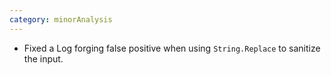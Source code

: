 ```yaml
---
category: minorAnalysis
---
```

* Fixed a Log forging false positive when using `String.Replace` to sanitize the input.    

